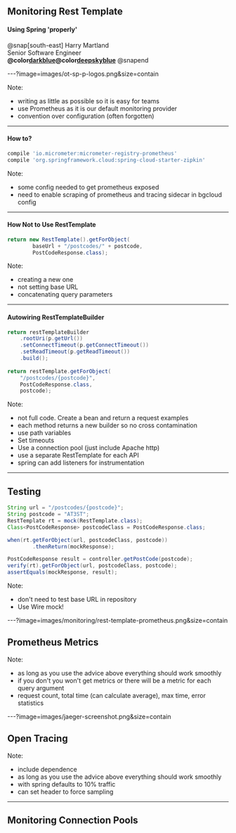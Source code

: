 

## Monitoring Rest Template
#### Using Spring 'properly'

  
  @snap[south-east]
  Harry Martland  
  Senior Software Engineer  
  **@color[darkblue](Booking)@color[deepskyblue](Go)**
  @snapend

---?image=images/ot-sp-p-logos.png&size=contain

Note:
- writing as little as possible so it is easy for teams
- use Prometheus as it is our default monitoring provider
- convention over configuration (often forgotten)

---

#### How to?

```groovy
compile 'io.micrometer:micrometer-registry-prometheus'
compile 'org.springframework.cloud:spring-cloud-starter-zipkin'
```

Note:
- some config needed to get prometheus exposed 
- need to enable scraping of prometheus and tracing sidecar in bgcloud config

---
#### How Not to Use RestTemplate

```java
return new RestTemplate().getForObject(
        baseUrl + "/postcodes/" + postcode, 
        PostCodeResponse.class);
```


Note:
- creating a new one
- not setting base URL
- concatenating query parameters

---
#### Autowiring RestTemplateBuilder

```java
return restTemplateBuilder
    .rootUri(p.getUrl())
    .setConnectTimeout(p.getConnectTimeout())
    .setReadTimeout(p.getReadTimeout())
    .build();
    
return restTemplate.getForObject(
    "/postcodes/{postcode}", 
    PostCodeResponse.class, 
    postcode);
```

Note:
- not full code. Create a bean and return a request examples
- each method returns a new builder so no cross contamination
- use path variables
- Set timeouts
- Use a connection pool (just include Apache http)
- use a separate RestTemplate for each API
- spring can add listeners for instrumentation

---

## Testing

```java
String url = "/postcodes/{postcode}";
String postcode = "AT3ST";
RestTemplate rt = mock(RestTemplate.class);
Class<PostCodeResponse> postcodeClass = PostCodeResponse.class;

when(rt.getForObject(url, postcodeClass, postcode))
        .thenReturn(mockResponse);

PostCodeResponse result = controller.getPostCode(postcode);
verify(rt).getForObject(url, postcodeClass, postcode);
assertEquals(mockResponse, result);
```

Note:
- don't need to test base URL in repository
- Use Wire mock!

---?image=images/monitoring/rest-template-prometheus.png&size=contain

## Prometheus Metrics


Note:
- as long as you use the advice above everything should work smoothly
- if you don't you won't get metrics or there will be a metric for each query argument
- request count, total time (can calculate average), max time, error statistics

---?image=images/jaeger-screenshot.png&size=contain

## Open Tracing


Note:
- include dependence
- as long as you use the advice above everything should work smoothly
- with spring defaults to 10% traffic
- can set header to force sampling

---

## Monitoring Connection Pools